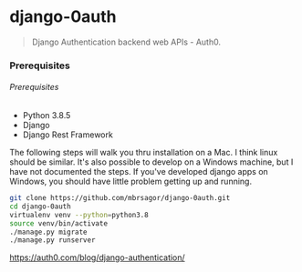 # django-0auth

>Django Authentication backend web APIs - Auth0.


### Prerequisites
###### Prerequisites

- Python 3.8.5
- Django
- Django Rest Framework

The following steps will walk you thru installation on a Mac. I think linux should be similar. It's also possible to develop on a Windows machine, but I have not documented the steps. If you've developed django apps on Windows, you should have little problem getting up and running.

```bash
git clone https://github.com/mbrsagor/django-0auth.git
cd django-0auth
virtualenv venv --python=python3.8
source venv/bin/activate
./manage.py migrate
./manage.py runserver
```

https://auth0.com/blog/django-authentication/